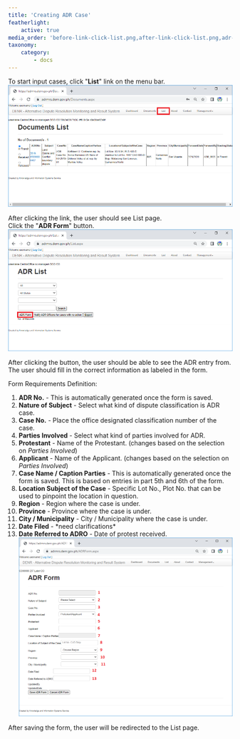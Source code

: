```yaml
---
title: 'Creating ADR Case'
featherlight:
    active: true
media_order: 'before-link-click-list.png,after-link-click-list.png,adr-form-for-def.png'
taxonomy:
    category:
        - docs
---
```


To start input cases, click "**List**" link on the menu bar.
![before-link-click-list](before-link-click-list.png?lightbox=1024&cropResize=200,200 "before-link-click-list")

After clicking the link, the user should see List page.</br>
Click the "**ADR Form**" button.
![after-link-click-list](after-link-click-list.png "after-link-click-list")

After clicking the button, the user should be able to see the ADR entry from.</br>
The user should fill in the correct information as labeled in the form.

Form Requirements Definition:
1.	**ADR No.** - This is automatically generated once the form is saved.
2.	**Nature of Subject** - Select what kind of dispute classification is ADR case.
3.	**Case No.** - Place the office designated classification number of the case.
4.	**Parties Involved** - Select what kind of parties involved for ADR.
5.	**Protestant** - Name of the Protestant. (changes based on the selection on _Parties Involved_)
6.	**Applicant** - Name of the Applicant. (changes based on the selection on _Parties Involved_)
7.	**Case Name / Caption Parties**	-  This is automatically generated once the form is saved. This is based on entries in part 5th and 6th of the form.
8.	**Location Subject of the Case** - Specific Lot No., Plot No. that can be used to pinpoint the location in question.
9.	**Region** - Region where the case is under.
10.	**Province** - Province where the case is under.
11.	**City / Municipality** - City / Municipality where the case is under.
12.	**Date Filed** - \*need clarifications\*
13.	**Date Referred to ADRO** - Date of protest received.
![adr-form-for-def](adr-form-for-def.png "adr-form-for-def")

After saving the form, the user will be redirected to the List page.
